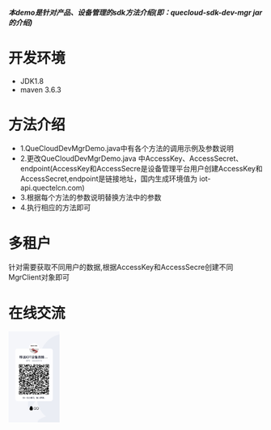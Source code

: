 ###### **本demo是针对产品、设备管理的sdk方法介绍(即：quecloud-sdk-dev-mgr jar的介绍)**
# 开发环境
- JDK1.8
- maven 3.6.3
# 方法介绍
- 1.QueCloudDevMgrDemo.java中有各个方法的调用示例及参数说明
- 2.更改QueCloudDevMgrDemo.java 中AccessKey、AccessSecret、endpoint(AccessKey和AccessSecre是设备管理平台用户创建AccessKey和AccessSecret,endpoint是链接地址，国内生成环境值为 iot-api.quectelcn.com)
- 3.根据每个方法的参数说明替换方法中的参数
- 4.执行相应的方法即可
# 多租户
针对需要获取不同用户的数据,根据AccessKey和AccessSecre创建不同MgrClient对象即可
# 在线交流
<img style="width:20%;" src="/IMG/CBBE3E2F06944E79CF5C87267B909136.png" />